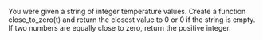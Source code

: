 You were given a string of integer temperature values. 
Create a function close_to_zero(t) and return the closest value to 0 or 0 if the string is empty. 
If two numbers are equally close to zero, return the positive integer.